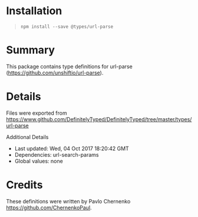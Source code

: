 # Installation
> `npm install --save @types/url-parse`

# Summary
This package contains type definitions for url-parse (https://github.com/unshiftio/url-parse).

# Details
Files were exported from https://www.github.com/DefinitelyTyped/DefinitelyTyped/tree/master/types/url-parse

Additional Details
 * Last updated: Wed, 04 Oct 2017 18:20:42 GMT
 * Dependencies: url-search-params
 * Global values: none

# Credits
These definitions were written by Pavlo Chernenko <https://github.com/ChernenkoPaul>.

